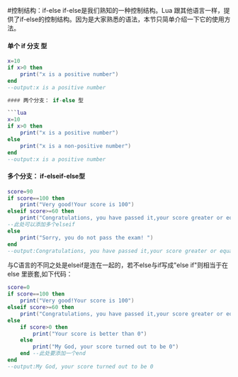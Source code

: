 #控制结构：if-else
if-else是我们熟知的一种控制结构。Lua 跟其他语言一样，提供了if-else的控制结构。因为是大家熟悉的语法，本节只简单介绍一下它的使用方法。
#### 单个 if 分支 型

```lua
x=10
if x>0 then
    print("x is a positive number")
end
--output:x is a positive number

#### 两个分支： if-else 型

```lua
x=10
if x>0 then
    print("x is a positive number")
else
    print("x is a non-positive number")
end
--output:x is a positive number
```

#### 多个分支： if-elseif-else型

```lua
score=90
if score==100 then
    print("Very good!Your score is 100")
elseif score>=60 then
    print("Congratulations, you have passed it,your score greater or equal to 60")
--此处可以添加多个elseif
else
    print("Sorry, you do not pass the exam! ")
end
--output:Congratulations, you have passed it,your score greater or equal to 60
```

与C语言的不同之处是elseif是连在一起的，若不else与if写成"else if"则相当于在else 里嵌套,如下代码：

```lua
score=0
if score==100 then
    print("Very good!Your score is 100")
elseif score>=60 then
    print("Congratulations, you have passed it,your score greater or equal to 60")
else
    if score>0 then  
        print("Your score is better than 0")
    else
        print("My God, your score turned out to be 0")
    end --此处要添加一个end
end
--output:My God, your score turned out to be 0
```
